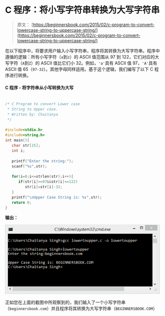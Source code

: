 # C 程序：将小写字符串转换为大写字符串

> 原文： [https://beginnersbook.com/2015/02/c-program-to-convert-lowercase-string-to-uppercase-string/](https://beginnersbook.com/2015/02/c-program-to-convert-lowercase-string-to-uppercase-string/)

在以下程序中，将要求用户输入小写字符串，程序将其转换为大写字符串。程序中遵循的逻辑：所有小写字符（`a`到`z`）的 ASCII 值范围从 97 到 122，它们对应的大写字符（`A`到`Z`）的 ASCII 值比它们小 32。例如，`'a'`具有 ASCII 值 97，`'A'`具有 ASCII 值 65（`97-32`）。其他字母同样适用。基于这个逻辑，我们编写了以下 C 程序进行转换。

#### C 程序 - 将字符串从小写转换为大写

```c

/* C Program to convert Lower case
 * String to Upper case.
 * Written by: Chaitanya
 */

#include<stdio.h>
#include<string.h>
int main(){
   char str[25];
   int i;

   printf("Enter the string:");
   scanf("%s",str);

   for(i=0;i<=strlen(str);i++){
      if(str[i]>=97&&str[i]<=122)
         str[i]=str[i]-32;
   }
   printf("\nUpper Case String is: %s",str);
   return 0;
}
```

**输出：**

![lowercase_to_uppercase_output](img/ef7d3791b39fd546a1916939b1f84fe0.jpg)

正如您在上面的截图中所观察到的，我们输入了一个小写字符串（`beginnersbook.com`）并且程序将其转换为大写字符串（`BEGINNERSBOOK.COM`）